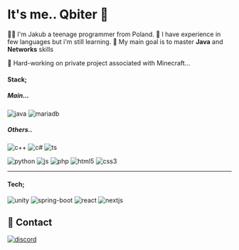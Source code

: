 
# It's me.. Qbiter 👋
👩‍💻 I'm Jakub a teenage programmer from Poland. 
🤙 I have experience in few languages but i'm still learning.
🎯 My main goal is to master **Java** and **Networks** skills

🤝 Hard-working on private project associated with Minecraft...

#### Stack;
##### Main...
![java](https://img.shields.io/badge/JAVA-262626?style=for-the-badge&logo=openjdk&logoColor=orange)
![mariadb](https://img.shields.io/badge/mariadb-2e2d64?style=for-the-badge&logo=mariadb)

##### Others..
![c++](https://img.shields.io/badge/C++-262626?style=for-the-badge&logo=cplusplus&logoColor=blue)
![c#](https://img.shields.io/badge/C%23-262626?style=for-the-badge&logo=csharp&logoColor=blue)
![ts](https://img.shields.io/badge/typescript-262626?style=for-the-badge&logo=typescript)

![python](https://img.shields.io/badge/PYTHON-262626?style=for-the-badge&logo=python)
![js](https://img.shields.io/badge/JAVASCRIPT-262626?style=for-the-badge&logo=javascript)
![php](https://img.shields.io/badge/php-262626?style=for-the-badge&logo=php)
![html5](https://img.shields.io/badge/HTML5-262626?style=for-the-badge&logo=html5)
![css3](https://img.shields.io/badge/CSS3-262626?style=for-the-badge&logo=css3&logoColor=blue)

-----

#### Tech;
![unity](https://img.shields.io/badge/unity-262626?style=for-the-badge&logo=unity)
![spring-boot](https://img.shields.io/badge/spring-262626?style=for-the-badge&logo=spring)
![react](https://img.shields.io/badge/react-262626?style=for-the-badge&logo=react)
![nextjs](https://img.shields.io/badge/next-0d0d0d?style=for-the-badge&logo=next.js)

## 🔗 Contact
[![discord](https://img.shields.io/badge/qbiter-7289da?style=for-the-badge&logo=discord&logoColor=white)](https://discord.com/users/385119411427606541)
